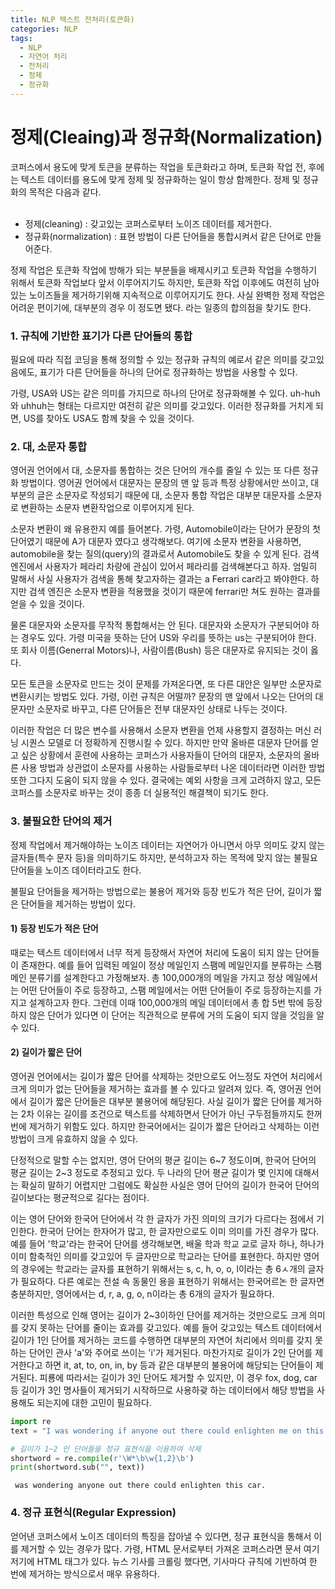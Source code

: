 ```yaml
---
title: NLP 텍스트 전처리(토큰화)
categories: NLP
tags: 
  - NLP
  - 자연어 처리
  - 전처리
  - 정제
  - 정규화
---
```


# 정제(Cleaing)과 정규화(Normalization)

코퍼스에서 용도에 맞게 토큰을 분류하는 작업을 토큰화라고 하며, 토큰화 작업 전, 후에는 텍스트 데이터를 용도에 맞게 정제 및 정규화하는 일이 항상 함께한다. 정제 및 정규화의 목적은 다음과 같다.<br><br>
- 정제(cleaning) : 갖고있는 코퍼스로부터 노이즈 데이터를 제거한다.
- 정규화(normalization) : 표현 방법이 다른 단어들을 통합시켜서 같은 단어로 만들어준다.

정제 작업은 토큰화 작업에 방해가 되는 부분들을 배제시키고 토큰화 작업을 수행하기 위해서 토큰화 작업보다 앞서 이루어지기도 하지만, 토큰화 작업 이후에도 여전히 남아있는 노이즈들을 제거하기위해 지속적으로 이루어지기도 한다. 사실 완벽한 정제 작업은 어려운 편이기에, 대부분의 경우 이 정도면 됐다. 라는 일종의 합의점을 찾기도 한다.

### 1. 규칙에 기반한 표기가 다른 단어들의 통합

필요에 따라 직접 코딩을 통해 정의할 수 있는 정규화 규칙의 예로서 같은 의미를 갖고있음에도, 표기가 다른 단어들을 하나의 단어로 정규화하는 방법을 사용할 수 있다.

가령, USA와 US는 같은 의미를 가지므로 하나의 단어로 정규화해볼 수 있다. uh-huh와 uhhuh는 형태는 다르지만 여전히 같은 의미를 갖고있다. 이러한 정규화를 거치게 되면, US를 찾아도 USA도 함께 찾을 수 있을 것이다.

### 2. 대, 소문자 통합

영어권 언어에서 대, 소문자를 통합하는 것은 단어의 개수를 줄일 수 있는 또 다른 정규화 방법이다. 영어권 언어에서 대문자는 문장의 맨 앞 등과 특정 상황에서만 쓰이고, 대부분의 글은 소문자로 작성되기 때문에 대, 소문자 통합 작업은 대부분 대문자를 소문자로 변환하는 소문자 변환작업으로 이루어지게 된다.

소문자 변환이 왜 유용한지 예를 들어본다. 가령, Automobile이라는 단어가 문장의 첫 단어였기 때문에 A가 대문자 였다고 생각해보다. 여기에 소문자 변환을 사용하면, automobile을 찾는 질의(query)의 결과로서 Automobile도 찾을 수 있게 된다. 검색 엔진에서 사용자가 페라리 차량에 관심이 있어서 페라리를 검색해본다고 하자. 엄밀히 말해서 사실 사용자가 검색을 통해 찾고자하는 결과는 a Ferrari car라고 봐야한다. 하지만 검색 엔진은 소문자 변환을 적용했을 것이기 때문에 ferrari만 쳐도 원하는 결과를 얻을 수 있을 것이다.

물론 대문자와 소문자를 무작적 통합해서는 안 된다. 대문자와 소문자가 구분되어야 하는 경우도 있다. 가령 미국을 뜻하는 단어 US와 우리를 뜻하는 us는 구분되어야 한다. 또 회사 이름(Generral Motors)나, 사람이름(Bush) 등은 대문자로 유지되는 것이 옳다.

모든 토큰을 소문자로 만드는 것이 문제를 가져온다면, 또 다른 대안은 일부만 소문자로 변환시키는 방법도 있다. 가령, 이런 규칙은 어떨까? 문장의 맨 앞에서 나오는 단어의 대문자만 소문자로 바꾸고, 다른 단어들은 전부 대문자인 상태로 나두는 것이다.

이러한 작업은 더 많은 변수를 사용해서 소문자 변환을 언제 사용할지 결정하는 머신 러닝 시퀀스 모델로 더 정확하게 진행시킬 수 있다. 하지만 만약 올바른 대문자 단어를 얻고 싶은 상황에서 훈련에 사용하는 코퍼스가 사용자들이 단어의 대문자, 소문자의 올바른 사용 방법과 상관없이 소문자를 사용하는 사람들로부터 나온 데이터라면 이러한 방법 또한 그다지 도움이 되지 않을 수 있다. 결국에는 예외 사항을 크게 고려하지 않고, 모든 코퍼스를 소문자로 바꾸는 것이 종종 더 실용적인 해결책이 되기도 한다.

### 3. 불필요한 단어의 제거

정제 작업에서 제거해야하는 노이즈 데이터는 자연어가 아니면서 아무 의미도 갖지 않는 글자들(특수 문자 등)을 의미하기도 하지만, 분석하고자 하는 목적에 맞지 않는 불필요 단어들을 노이즈 데이터라고도 한다.

불필요 단어들을 제거하는 방법으로는 불용어 제거와 등장 빈도가 적은 단어, 길이가 짧은 단어들을 제거하는 방법이 있다.

#### 1) 등장 빈도가 적은 단어

때로는 텍스트 데이터에서 너무 적게 등장해서 자연어 처리에 도움이 되지 않는 단어들이 존재한다. 예를 들어 입력된 메일이 정상 메일인지 스팸메 메일인지를 분류하는 스팸 메인 분류기를 설계한다고 가정해보자. 총 100,000개의 메일을 가지고 정상 메일에서는 어떤 단어들이 주로 등장하고, 스팸 메일에서는 어떤 단어들이 주로 등장하는지를 가지고 설계하고자 한다. 그런데 이때 100,000개의 메일 데이터에서 총 합 5번 밖에 등장하지 않은 단어가 있다면 이 단어는 직관적으로 분류에 거의 도움이 되지 않을 것임을 알 수 있다.

#### 2) 길이가 짧은 단어

영어권 언어에서는 길이가 짧은 단어를 삭제하는 것만으로도 어느정도 자연어 처리에서 크게 의미가 없는 단어들을 제거하는 효과를 볼 수 있다고 알려져 있다. 즉, 영어권 언어에서 길이가 짧은 단어들은 대부분 불용어에 해당된다. 사실 길이가 짧은 단어를 제거하는 2차 이유는 길이를 조건으로 텍스트를 삭제하면서 단어가 아닌 구두점들까지도 한꺼번에 제거하기 위함도 있다. 하지만 한국어에서는 길이가 짧은 단어라고 삭제하는 이런 방법이 크게 유효하지 않을 수 있다.

단정적으로 말할 수는 없지만, 영어 단어의 평균 길이는 6~7 정도이며, 한국어 단어의 평균 길이는 2~3 정도로 추정되고 있다. 두 나라의 단어 평균 길이가 몇 인지에 대해서는 확실히 말하기 어렵지만 그럼에도 확실한 사실은 영어 단어의 길이가 한국어 단어의 길이보다는 평균적으로 길다는 점이다.

이는 영어 단어와 한국어 단어에서 각 한 글자가 가진 의미의 크기가 다르다는 점에서 기인한다. 한국어 단어는 한자어가 많고, 한 글자만으로도 이미 의미를 가진 경우가 많다. 예를 들어 '학교'라는 한국어 단어를 생각해보면, 배울 학과 학교 교로 글자 하나, 하나가 이미 함축적인 의미를 갖고있어 두 글자만으로 학교라는 단어를 표현한다. 하지만 영어의 경우에는 학교라는 글자를 표현하기 위해서는 s, c, h, o, o, l이라는 총 6ㅅ개의 글자가 필요하다. 다른 예로는 전설 속 동물인 용을 표현하기 위해서는 한국어르논 한 글자면 충분하지만, 영어에서는 d, r, a, g, o, n이라는 총 6개의 글자가 필요하다.

이러한 특성으로 인해 영어는 길이가 2~3이하인 단어를 제거하는 것만으로도 크게 의미를 갖지 못하는 단어를 줄이는 효과를 갖고있다. 예를 들어 갖고있는 텍스트 데이터에서 길이가 1인 단어를 제거하는 코드를 수행하면 대부분의 자연어 처리에서 의미를 갖지 못하는 단어인 관사 'a'와 주어로 쓰이는 'i'가 제거된다. 마찬가지로 길이가 2인 단어를 제거한다고 하면 it, at, to, on, in, by 등과 같은 대부분의 불용어에 해당되는 단어들이 제거된다. 피룡에 따라서는 길이가 3인 단어도 제거할 수 있지만, 이 경우 fox, dog, car 등 길이가 3인 명사들이 제거되기 시작하므로 사용하괒 하는 데이터에서 해당 방법을 사용해도 되는지에 대한 고민이 필요하다.


```python
import re
text = "I was wondering if anyone out there could enlighten me on this car."

# 길이가 1~2 인 단어들을 정규 표현식을 이용하여 삭제
shortword = re.compile(r'\W*\b\w{1,2}\b')
print(shortword.sub("", text))
```

     was wondering anyone out there could enlighten this car.


### 4. 정규 표현식(Regular Expression)

얻어낸 코퍼스에서 노이즈 데이터의 특징을 잡아낼 수 있다면, 정규 표현식을 통해서 이를 제거할 수 있는 경우가 많다. 가령, HTML 문서로부터 가져온 코퍼스라면 문서 여기저기에 HTML 태그가 있다. 뉴스 기사를 크롤링 했다면, 기사마다 규칙에 기반하여 한 번에 제거하는 방식으로서 매우 유용하다.
